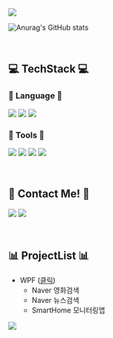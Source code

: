 

  <a href="https://github.com/Jitae9605">
    <img src="https://capsule-render.vercel.app/api?type=waving&color=30A9DE&fontColor=000000&height=250&section=header&text=Hi!%20I'm%20Jitae9605&fontSize=50"/>
  </a>

<br/>
  
![Anurag's GitHub stats](https://github-readme-stats.vercel.app/api?username=Jitae9605&show_icons=true&theme=radical)

  <br/>
  
## :computer: TechStack :computer:

### :book: Language :book:

<img src="https://img.shields.io/badge/C Languge-A8B9CC?style=flat-square&logo=C&logoColor=white"/> <img src="https://img.shields.io/badge/C++-00599C?style=flat-square&logo=cplusplus&logoColor=white"/> <img src="https://img.shields.io/badge/C_Sharp-239120C?style=flat-square&logo=CSharp&logoColor=white"/> 
  
  
### :hammer: Tools :wrench:

  <img src="https://img.shields.io/badge/Github-181717?style=flat-square&logo=github&logoColor=white"/> <img src="https://img.shields.io/badge/Visual Studio-5C2D91?style=flat-square&logo=visualstudio&logoColor=white"/> <img src="https://img.shields.io/badge/MSSQL_Server-CC2927?style=flat-square&logo=microsoftsqlserver&logoColor=white"/> <img src="https://img.shields.io/badge/.Net%20FramWork-512BD4?style=flat-square&logo=dotnet&logoColor=white"/> 
  
<br/>  
   
## 💌 Contact Me! 💌

<a href="mailto:dlwlxo3819@naver.com"><img src="https://img.shields.io/badge/Naver-03C75A?style=flat-square&logo=Naver&logoColor=white"/></a> <a href="mailto:lyj95123@gmail.com"><img src="https://img.shields.io/badge/Gmail-EA4335?style=flat-square&logo=Gmail&logoColor=white"/></a>

<br/>  

## :bar_chart: ProjectList :bar_chart:
  - WPF ([클릭](https://github.com/Jitae9605/StudyWPF/tree/main/portfolio#wpf-%ED%8F%AC%ED%8A%B8%ED%8F%B4%EB%A6%AC%EC%98%A4))
    - Naver 영화검색
    - Naver 뉴스검색
    - SmartHome 모니터링앱
  
<a href="https://github.com/Jitae9605">
  <img src="https://capsule-render.vercel.app/api?type=waving&color=EFDC05&fontColor=FFFFFF&height=200&section=footer&fontSize=50"/>
  </a>

